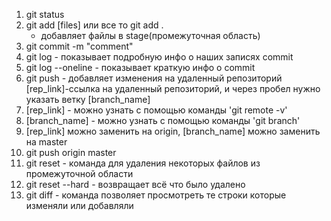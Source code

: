 1. git status
2. git add [files] или все то git add .
   - добавляет файлы в stage(промежуточная область)
3. git commit -m "comment"
4. git log - показывает подробную инфо о наших записях commit
5. git log --oneline - показывает краткую инфо о commit
6. git push - добавляет изменения на удаленный репозиторий [rep_link]-ссылка на удаленный репозиторий, и через пробел нужно указать ветку [branch_name]
7. [rep_link] - можно узнать с помощью команды 'git remote -v'
8. [branch_name] - можно узнать с помощью команды 'git branch'
9. [rep_link] можно заменить на origin, [branch_name] можно заменить на master
10. git push origin master
11. git reset - команда для удаления некоторых файлов из промежуточной области
12. git reset --hard - возвращает всё что было удалено
13. git diff - команда позволяет просмотреть те строки которые изменяли или добавляли
